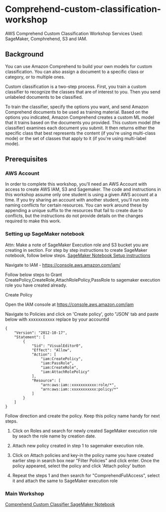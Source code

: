# Comprehend-custom-classification-workshop
AWS Comprehend Custom Classification Workshop
Services Used: SageMaker, Comphrehend, S3 and IAM.

## Background
You can use Amazon Comprehend to build your own models for custom classification. You can also assign a document to a specific class or category, or to multiple ones.

Custom classification is a two-step process. First, you train a custom classifier to recognize the classes that are of interest to you. Then you send unlabeled documents to be classified.

To train the classifier, specify the options you want, and send Amazon Comprehend documents to be used as training material. Based on the options you indicated, Amazon Comprehend creates a custom ML model that it trains based on the documents you provided. This custom model (the classifier) examines each document you submit. It then returns either the specific class that best represents the content (if you're using multi-class mode) or the set of classes that apply to it (if you're using multi-label mode). 
## Prerequisites

###   AWS Account
In order to complete this workshop, you'll need an AWS Account with access to create AWS IAM, S3 and Sagemaker. The code and instructions in this workshop assume only one student is using a given AWS account at a time. If you try sharing an account with another student, you'll run into naming conflicts for certain resources. You can work around these by appending a unique suffix to the resources that fail to create due to conflicts, but the instructions do not provide details on the changes required to make this work.

### Setting up SageMaker notebook
Attn: Make a note of SageMaker Execution role and S3 bucket you are creating in section.
For step by step instructions to create SageMaker notebook, follow below steps.
[SageMaker Notebook Setup instructions ]( https://github.com/markproy/sagemaker-workshop/blob/master/lab-0-setup/README.md)

Navigate to IAM - https://console.aws.amazon.com/iam/

Follow below steps to Grant CreatePolicy,CreateRole,AttachRolePolicy,PassRole to sagemaker execution role you have created already.

Create Policy

Open the IAM console at https://console.aws.amazon.com/iam

Navigate to Policies and click on 'Create policy', goto "JSON' tab and paste below with xxxxxxxxxxx replace by your accountid

```
{
    "Version": "2012-10-17",
    "Statement": [
        {
            "Sid": "VisualEditor0",
            "Effect": "Allow",
            "Action": [
                "iam:CreatePolicy",
                "iam:PassRole",
                "iam:CreateRole",
                "iam:AttachRolePolicy"
            ],
            "Resource": [
                "arn:aws:iam::xxxxxxxxxxx:role/*",
                "arn:aws:iam::xxxxxxxxxxx:policy/*"
            ]
        }
    ]
}
```

Follow direction and create the policy. Keep this policy name handy for next steps.

1. Click on Roles and search for newly created SageMaker execution role by seach the role name by creation date. 

2. Attach new policy created in step 1 to sagemaker execution role.

3. Click on Attach policies and key-in the policy name you have created earlier step in search box near "Filter Policies" and click enter. Once the policy appeared, select the policy and click 'Attach policy' button 

4. Repeat the steps 1 and then search for "ComprehendFullAccess", select it and attach the same to SageMaker execution role


### Main Workshop

[Comprehend Custom Classifier SageMaker Notebook](comprehend-custom%20classification%20workshop.ipynb)

